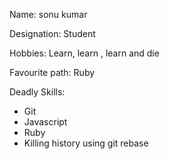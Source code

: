 Name: sonu kumar

Designation: Student

Hobbies: Learn, learn , learn and die

Favourite path: Ruby

Deadly Skills: 
* Git
* Javascript
* Ruby
* Killing history using git rebase

